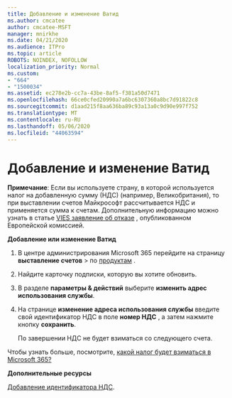 ```yaml
---
title: Добавление и изменение Ватид
ms.author: cmcatee
author: cmcatee-MSFT
manager: mnirkhe
ms.date: 04/21/2020
ms.audience: ITPro
ms.topic: article
ROBOTS: NOINDEX, NOFOLLOW
localization_priority: Normal
ms.custom:
- "664"
- "1500034"
ms.assetid: ec278e2b-cc7a-43be-8af5-f381a50d7471
ms.openlocfilehash: 66ce0cfed20990a7a6bc6307360a8bc7d91822c8
ms.sourcegitcommit: d1aad215f8aa636ba89c93a13a0c9d90e997f752
ms.translationtype: MT
ms.contentlocale: ru-RU
ms.lasthandoff: 05/06/2020
ms.locfileid: "44063594"
---
```

# <a name="how-to-add-or-edit-a-vatid"></a>Добавление и изменение Ватид

**Примечание**: Если вы используете страну, в которой используется налог на добавленную сумму (НДС) (например, Великобритания), то при выставлении счетов Майкрософт рассчитывается НДС и применяется сумма к счетам. Дополнительную информацию можно узнать в статье [VIES заявление об отказе](https://go.microsoft.com/fwlink/p/?LinkID=841741) , опубликованном Европейской комиссией.

**Добавление или изменение Ватид**

1. В центре администрирования Microsoft 365 перейдите на страницу **выставление счетов** \> по [продуктам](https://go.microsoft.com/fwlink/p/?linkid=842054) .

2. Найдите карточку подписки, которую вы хотите обновить.

3. В разделе **параметры & действий** выберите **изменить адрес использования службы**.

4. На странице **изменение адреса использования службы** введите свой идентификатор НДС в поле **номер НДС** , а затем нажмите кнопку **сохранить**.

    По завершении НДС не будет взиматься со следующего счета.

Чтобы узнать больше, посмотрите, [какой налог будет взиматься в Microsoft 365?](https://docs.microsoft.com/office365/admin/subscriptions-and-billing/what-tax-will-i-be-charged)

**Дополнительные ресурсы**

[Добавление идентификатора НДС](https://docs.microsoft.com/office365/admin/subscriptions-and-billing/what-tax-will-i-be-charged?view=o365-worldwide#add-your-vat-id-eu-countries-only).